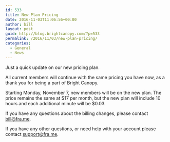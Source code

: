 ```yaml
---
id: 533
title: New Plan Pricing
date: 2016-11-03T11:06:56+00:00
author: bill
layout: post
guid: http://blog.brightcanopy.com/?p=533
permalink: /2016/11/03/new-plan-pricing/
categories:
  - General
  - News
---
```

Just a quick update on our new pricing plan.

All current members will continue with the same pricing you have now, as a thank you for being a part of Bright Canopy.

Starting Monday, November 7, new members will be on the new plan. The price remains the same at $17 per month, but the new plan will include 10 hours and each additional minute will be $0.03.

If you have any questions about the billing changes, please contact bill@fra.me.

If you have any other questions, or need help with your account please contact support@fra.me.

&nbsp;